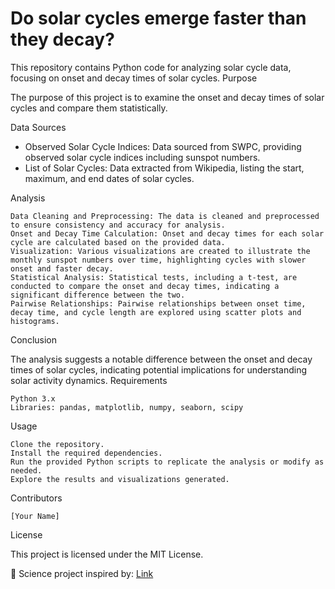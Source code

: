 <h1>Do solar cycles emerge faster than they decay?</h1>

This repository contains Python code for analyzing solar cycle data, focusing on onset and decay times of solar cycles.
Purpose

The purpose of this project is to examine the onset and decay times of solar cycles and compare them statistically.

Data Sources

- Observed Solar Cycle Indices: Data sourced from SWPC, providing observed solar cycle indices including sunspot numbers.
- List of Solar Cycles: Data extracted from Wikipedia, listing the start, maximum, and end dates of solar cycles.

Analysis

    Data Cleaning and Preprocessing: The data is cleaned and preprocessed to ensure consistency and accuracy for analysis.
    Onset and Decay Time Calculation: Onset and decay times for each solar cycle are calculated based on the provided data.
    Visualization: Various visualizations are created to illustrate the monthly sunspot numbers over time, highlighting cycles with slower onset and faster decay.
    Statistical Analysis: Statistical tests, including a t-test, are conducted to compare the onset and decay times, indicating a significant difference between the two.
    Pairwise Relationships: Pairwise relationships between onset time, decay time, and cycle length are explored using scatter plots and histograms.

Conclusion

The analysis suggests a notable difference between the onset and decay times of solar cycles, indicating potential implications for understanding solar activity dynamics.
Requirements

    Python 3.x
    Libraries: pandas, matplotlib, numpy, seaborn, scipy

Usage

    Clone the repository.
    Install the required dependencies.
    Run the provided Python scripts to replicate the analysis or modify as needed.
    Explore the results and visualizations generated.

Contributors

    [Your Name]

License

This project is licensed under the MIT License.

🧪 Science project inspired by: <a href="https://www.sciencebuddies.org/science-fair-projects/project-ideas/Astro_p017/astronomy/sunspot-cycles">Link</a>
